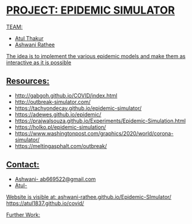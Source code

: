 <h1><u>PROJECT: EPIDEMIC SIMULATOR<u></h1>

<p>TEAM:</p>
<ul>
  <li>Atul Thakur</li>
  <li>Ashwani Rathee</li>
</ul>

<p>The idea is to implement the various epidemic models and make them as interactive as it is possible</p>

<h2><u>Resources:</u></h2>
<ul>
<li>http://gabgoh.github.io/COVID/index.html</li>
<li>http://outbreak-simulator.com/</li>
<li>https://tachyondecay.github.io/epidemic-simulator/</li>
<li>https://adewes.github.io/epidemic/</li>
<li>https://prajwalsouza.github.io/Experiments/Epidemic-Simulation.html</li>
<li>https://holko.pl/epidemic-simulation/</li>
<li>https://www.washingtonpost.com/graphics/2020/world/corona-simulator/</li>
<li>https://meltingasphalt.com/outbreak/</li>
</ul>
  
<h2><u>Contact:</u></h2>
<ul>
  <li>Ashwani-     ab669522@gmail.com</li>
  <li>Atul-</li>
</ul>

Website is visible at:
ashwani-rathee.github.io/Epidemic-SImulator/
https://atul1837.github.io/covid/

<p>Further Work:</p>



